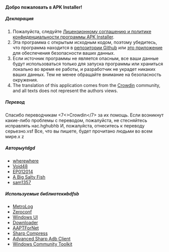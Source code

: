 #### Добро пожаловать в APK Installer!

##### Декларация
1. Пожалуйста, следуйте [Лицензионному соглашению и политике конфиденциальности программы APK Installer](https://github.com/Paving-Base/APK-Installer/blob/main/Privacy.md).
2. Эта программа с открытым исходным кодом, поэтому убедитесь, что программа находится в [репозитории Github](https://github.com/Paving-Base/APK-Installer) или [это приложение](https://www.microsoft.com/store/apps/9P2JFQ43FPPG) для обеспечения безопасности ваших данных.
3. Если источник программы не является опасным, все ваши данные будут использоваться только для запуска программы или храниться локально во время ее работы, и разработчик не украдет никаких ваших данных. Тем не менее обращайте внимание на безопасность окружения.
4. The translation of this application comes from the [Crowdin](https://crowdin.com/project/APKInstaller "Crowdin") community, and all texts does not represent the authors views.

##### Перевод
Спасибо переводчикам <7<>Crowdin</7> за их помощь. Если возникнут какие-либо проблемы с переводом, пожалуйста, не стесняйтесь исправлять нас.hghubhb И, пожалуйста, отнеситесь к переводу серьезно.vsf Все, что вы пишете, будет прочитано людьми во всем мире.x z

##### Авторыytdgd
- [wherewhere](https://github.com/wherewhere)
- [Void48](https://github.com/Void48)
- [EP012014](https://github.com/EP012014)
- [A Big Salty Fish](https://github.com/bigsaltyfishes)
- [sam1357](https://github.com/sam1357)

##### Используемые библиотекиbdfsb
- [MetroLog](https://github.com/roubachof/MetroLog "MetroLog")
- [Zeroconf](https://github.com/novotnyllc/Zeroconf "Zeroconf")
- [Windows UI](https://github.com/microsoft/microsoft-ui-xaml "Windows UI")
- [Downloader](https://github.com/bezzad/Downloader "Downloader")
- [AAPTForNet](https://github.com/canheo136/QuickLook.Plugin.ApkViewer "AAPTForNet")
- [Sharp Compress](https://github.com/adamhathcock/sharpcompress "Sharp Compress")
- [Advanced Sharp Adb Client](https://github.com/yungd1plomat/AdvancedSharpAdbClient "Advanced Sharp Adb Client")
- [Windows Community Toolkit](https://github.com/CommunityToolkit/WindowsCommunityToolkit "Windows Community Toolkit")